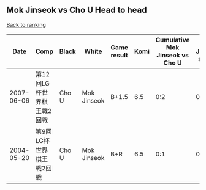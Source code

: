 ## Mok Jinseok vs Cho U Head to head

[Back to ranking](../../index.md)




| **Date** | **Comp** | **Black** | **White** | **Game result** | **Komi** | **Cumulative Mok Jinseok vs Cho U** | **Mok Jinseok streak** | **Cho U streak** | 
| --- | --- | --- | --- | --- | --- | --- | --- | --- |
| 2007-06-06 | 第12回LG杯世界棋王戦2回戦 | Cho U | Mok Jinseok | B+1.5 | 6.5 | 0:2 | 0 | 2 | 
| 2004-05-20 | 第9回LG杯世界棋王戦2回戦 | Cho U | Mok Jinseok | B+R | 6.5 | 0:1 | 0 | 1 |




